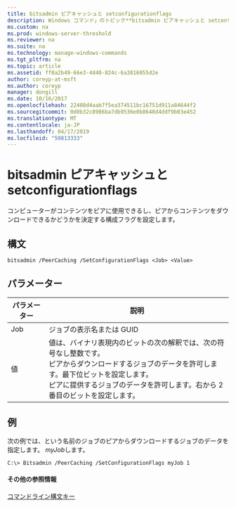 ```yaml
---
title: bitsadmin ピアキャッシュと setconfigurationflags
description: Windows コマンド」のトピック**bitsadmin ピアキャッシュと setconfigurationflags** -コンピューターがコンテンツをピアに使用できるし、ピアからコンテンツをダウンロードできるかどうかを決定する構成フラグを設定します。
ms.custom: na
ms.prod: windows-server-threshold
ms.reviewer: na
ms.suite: na
ms.technology: manage-windows-commands
ms.tgt_pltfrm: na
ms.topic: article
ms.assetid: ff0a2b49-66e3-4d40-824c-6a3816055d2e
author: coreyp-at-msft
ms.author: coreyp
manager: dongill
ms.date: 10/16/2017
ms.openlocfilehash: 22408d4aab7f5ea374511bc16751d911a84644f2
ms.sourcegitcommit: 0d0b32c8986ba7db9536e0b8648d4ddf9b03e452
ms.translationtype: MT
ms.contentlocale: ja-JP
ms.lasthandoff: 04/17/2019
ms.locfileid: "59813333"
---
```

# <a name="bitsadmin-peercaching-and-setconfigurationflags"></a>bitsadmin ピアキャッシュと setconfigurationflags



コンピューターがコンテンツをピアに使用できるし、ピアからコンテンツをダウンロードできるかどうかを決定する構成フラグを設定します。

## <a name="syntax"></a>構文

```
bitsadmin /PeerCaching /SetConfigurationFlags <Job> <Value>
```

## <a name="parameters"></a>パラメーター

|パラメーター|説明|
|---------|-----------|
|Job|ジョブの表示名または GUID|
|値|値は、バイナリ表現内のビットの次の解釈では、次の符号なし整数です。</br>ピアからダウンロードするジョブのデータを許可します。最下位ビットを設定します。</br>ピアに提供するジョブのデータを許可します。右から 2 番目のビットを設定します。|

## <a name="BKMK_examples"></a>例

次の例では、という名前のジョブのピアからダウンロードするジョブのデータを指定します。 *myJob*します。
```
C:\> Bitsadmin /PeerCaching /SetConfigurationFlags myJob 1
```

#### <a name="additional-references"></a>その他の参照情報

[コマンドライン構文キー](command-line-syntax-key.md)